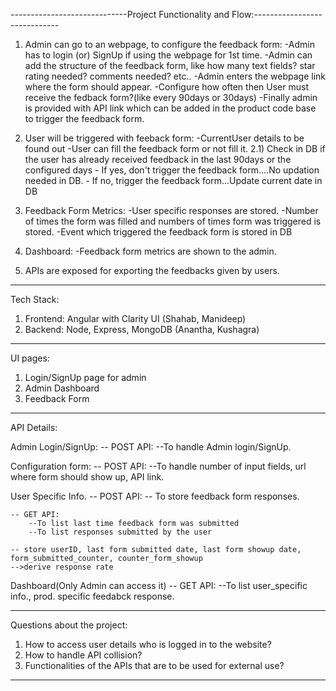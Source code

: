 -----------------------------Project Functionality and Flow:-----------------------------

1) Admin can go to an webpage, to configure the feedback form:
    -Admin has to login (or) SignUp if using the webpage for 1st time.
    -Admin can add the structure of the feedback form, like how many text fields? star rating needed? comments needed? etc..
    -Admin enters the webpage link where the form should appear.
    -Configure how often then User must receive the fedback form?(like every 90days or 30days)
    -Finally admin is provided with API link which can be added in the product code base to trigger the feedback form.
    
2) User will be triggered with feeback form:
    -CurrentUser details to be found out
    -User can fill the feedback form or not fill it.
    2.1) Check in DB if the user has already received feedback in the last 90days or the configured days
        - If yes, don't trigger the feedback form....No updation needed in DB.
        - If no, trigger the feedback form...Update current date in DB

3) Feedback Form Metrics:
    -User specific responses are stored.
    -Number of times the form was filled and numbers of times form was triggered is stored.
    -Event which triggered the feedback form is stored in DB

4) Dashboard:
    -Feedback form metrics are shown to the admin.

5) APIs are exposed for exporting the feedbacks given by users.

----------------------------------------------------------------------------------------------
Tech Stack:
1) Frontend: Angular with Clarity UI (Shahab, Manideep)
2) Backend: Node, Express, MongoDB (Anantha, Kushagra)
----------------------------------------------------------------------------------------------
UI pages:
1) Login/SignUp page for admin 
2) Admin Dashboard
3) Feedback Form
----------------------------------------------------------------------------------------------
API Details:

Admin Login/SignUp:
    -- POST API:
        --To handle Admin login/SignUp.

Configuration form:
    -- POST API: 
        --To handle number of input fields, url where form should show up, API link. 

User Specific Info.
    -- POST API:
        -- To store feedback form responses.

    -- GET API:
        --To list last time feedback form was submitted 
        --To list responses submitted by the user

    -- store userID, last form submitted date, last form showup date, form_submitted_counter, counter_form_showup 
    -->derive response rate

Dashboard(Only Admin can access it)
    -- GET API:
        --To list user_specific info., prod. specific feedabck response.

----------------------------------------------------------------------------------------------
Questions about the project:
1) How to access user details who is logged in to the website?
2) How to handle API collision?
3) Functionalities of the APIs that are to be used for external use?
----------------------------------------------------------------------------------------------
